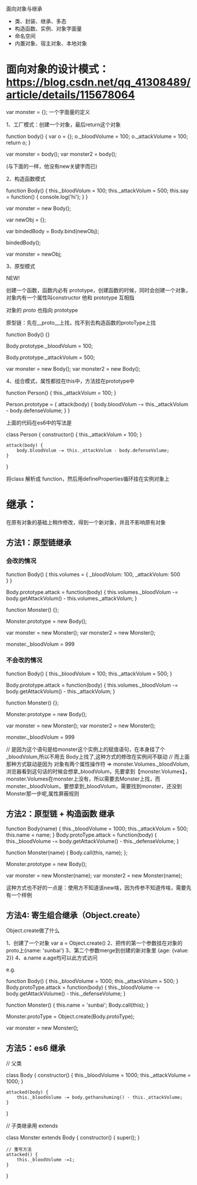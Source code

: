 面向对象与继承

- 类、封装、继承、多态
- 构造函数、实例、对象字面量
- 命名空间
- 内置对象、宿主对象、本地对象

# 面向对象的设计模式：https://blog.csdn.net/qq_41308489/article/details/115678064

var monster = {}; 一个字面量的定义

1、工厂模式：创建一个对象，最后return这个对象

function body() {
    var o = {};
    o._bloodVolume = 100;
    <!-- 无论是数组还是数字，monster 和 monster2 都不会互相改 -->
    o._attackVolume = 100;  
    return o;
}

var monster = body();
var monster2 = body();

(与下面的一样，他没有new关键字而已)

2、构造函数模式 <!-- 用这个构造函数 new 出了一个新对象 -->

function Body() {
    this._bloodVolum = 100;
    <!-- 无论是数组还是数字，monster 和 monster2 都不会互相改 -->
    this._attackVolum = 500;
    <!-- var say = function() {
        console.log('hi');
    } -->
    this.say = function() {
        console.log('hi');
    }
}

var monster = new Body();

<!-- new做了什么事情呢 -->

<!-- 创建一个新对象 -->
var newObj = {};
<!-- 将构造函数中的作用域指向该对象 -->
var bindedBody = Body.bind(newObj);
<!-- 执行构造函数中的代码 -->
bindedBody();
<!-- 返回新对象 -->
var monster = newObj;

<!-- 对象之前不会互相干扰，但是方法共用的时候这样写不简洁 -->


3、原型模式

<!-- 这种情况可以共享Body这个构造函数里的值，也就是 monster 和 monster2 都是实例，改实例中的谁另一个都会跟着改，？？？QA3:那么这个东西有什么用呢？？？ -->

NEW!

创建一个函数，函数内必有 prototype，创建函数的时候，同时会创建一个对象，对象内有一个属性叫constructor
他和 prototype 互相指

对象的 _proto_ 也指向 prototype

<!-- 实例对象的__proto__（这个学名叫原型）就是构造函数的prototype（每个构造函数都会有一个protoType属性） -->

<!-- 其实 实例对象的[[protoType]]属性也指向构造函数的protoType，这样就能访问构造函数中的属性了 -->

原型链：先在__proto__上找，找不到去构造函数的protoType上找

function Body() {}

Body.prototype._bloodVolum = 100;
<!-- 如果这是数组，则 monster 和 monster2 的_bloodVolum会互相改，如果是数字则不会 -->
Body.prototype._attackVolum = 500;

var monster = new Body();
var monster2 = new Body();

<!-- 缺点：大家在共享一个变量 -->

4、组合模式，属性都挂在this中，方法挂在prototype中

function Person() {
    this._attackVolum = 100;
}

Person.prototype = {
    attack(body) {
        body.bloodVolum -= this._attackVolum - body.defenseVolume;
    }
}

<!-- 最常用的模式 -->

上面的代码在es6中的写法是

<!-- class => es6中类的语法糖 -->
class Person {
    constructor() {
        this._attackVolum = 100;
    }

    attack(body) {
        body.bloodVolum -= this._attackVolum - body.defenseVolume;
    }
}

<!-- babel（高端语法 match 低端浏览器） 怎么转化上面代码呢 -->

将class 解析成 function，然后用defineProperties循环挂在实例对象上

# 继承：

在原有对象的基础上稍作修改，得到一个新对象，并且不影响原有对象

## 方法1：原型链继承

### 会改的情况

function Body() {
    <!-- 变化是这里 -->
    this.volumes = {
        _bloodVolum: 100,
        _attackVolum: 500   
    }
}

Body.prototype.attack = function(body) {
    this.volumes._bloodVolum -= body.getAttackVolum() - this.volumes._attackVolum;
}

<!-- 子类 -->
function Monster() {};

<!-- 重点是这句，子类的 prototype 直接连在父类上 -->
Monster.prototype = new Body();

var monster = new Monster();
var monster2 = new Monster();

monster._bloodVolum = 999

<!-- 这样的话，改Monster1，Monster2也会改(这种情况只限于属性是对象的时候)，这种情况是不可接受的 -->
<!-- 为什么会改呢，因为两个子实例都没有定义_bloodVolum，他们会去Monster上找，找不到，都再去Body上找，Body上有且指向同一个，所以会互相改 -->
### 不会改的情况
<!-- 父类 -->
function Body() {
    this._bloodVolum = 100;
    this._attackVolum = 500;
}

Body.prototype.attack = function(body) {
    this.volumes._bloodVolum -= body.getAttackVolum() - this._attackVolum;
}

<!-- 子类 -->
function Monster() {};

<!-- 重点是这句，子类的 prototype 直接连在父类上 -->
Monster.prototype = new Body();

var monster = new Monster();
var monster2 = new Monster();

monster._bloodVolum = 999  

// 是因为这个语句是给monster这个实例上的赋值语句，在本身挂了个_bloodVolum,所以不用去 Body上找了,这种方式的修改在实例间不联动
// 而上面那种方式联动是因为 对象有两个属性操作符 => monster.Volumes._bloodVolum,浏览器看到这句话的时候会想拿_bloodVolum，先要拿到【monster.Volumes】，monster.Volumes在monster上没有，所以需要去Monster上找，而monster._bloodVolum，要想拿到_bloodVolum，需要找到monster，还没到Monster那一步呢,属性屏蔽规则

## 方法2：原型链 + 构造函数 继承

function Body(name) {
    this._bloodVolume = 1000;
    this._attackVolum = 500;
    this.name = name;
}
Body.protoType.attack = function(body) {
    this._bloodVolume -= body.getAttackVolume() - this._defenseVolume;
}

<!-- 此时 Monster 上就会复刻 Body 上的所有属性，属性的冒充 -->
function Monster(name) {
    Body.call(this, name);
};

Monster.prototype = new Body();

var monster = new Monster(name);
var monster2 = new Monster(name);


这种方式也不好的一点是：使用方不知道该new啥，因为传参不知道传啥，需要先有一个样例

## 方法4: 寄生组合继承（Object.create）

Object.create做了什么

1、创建了一个对象 var a = Object.create()
2、把传的第一个参数挂在对象的proto上{name: 'sunbai'}
3、第二个参数merge到创建的新对象里
{age: {value: 2}}
4、a.name a.age均可以此方式访问


e.g.

function Body() {
    this._bloodVolume = 1000;
    this._attackVolum = 500;
}
Body.protoType.attack = function(body) {
    this._bloodVolume -= body.getAttackVolume() - this._defenseVolume;
}

function Monster() {
    this.name = 'sunbai';
    Body.call(this);
}

<!-- 这样是不行的，因为会将父类子类会一起改
Monster.protoType = Body.protoType; 要写成如下 -->

Monster.protoType = Object.create(Body.protoType);

var monster = new Monster();

<!-- Monster.protoType.say -->

## 方法5：es6 继承

// 父类

class Body {
    constructor() {
        this._bloodVolume = 1000;
        this._attackVolume = 1000;
    }

    attacked(body) {
        this._bloodVolume -= body.gethanshuming() - this._attackVolume;
    }

}

// 子类继承用 extends 

class Monster extends Body {
    constructor() {
        super();
    }

    // 重写方法
    attacked() {
        this._bloodVolume -=1;
    }
}






